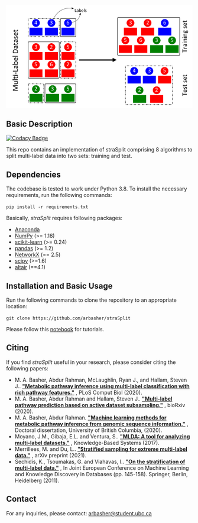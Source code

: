 ![Workflow](flowchart.png)

## Basic Description

[![Codacy Badge](https://api.codacy.com/project/badge/Grade/43b0e832cbf84e73895134016cd82ff7)](https://app.codacy.com/gh/arbasher/straSplit?utm_source=github.com&utm_medium=referral&utm_content=arbasher/straSplit&utm_campaign=Badge_Grade_Settings)

This repo contains an implementation of straSplit comprising 8 algorithms to split multi-label data into two sets: training and test.

## Dependencies

The codebase is tested to work under Python 3.8. To install the necessary requirements, run the following commands:

``pip install -r requirements.txt``

Basically, *straSplit* requires following packages:

- [Anaconda](https://www.anaconda.com)
- [NumPy](http://www.numpy.org) (>= 1.18)
- [scikit-learn](https://scikit-learn.org/stable) (>= 0.24)
- [pandas](http://pandas.pydata.org) (>= 1.2)
- [NetworkX](https://networkx.github.io/) (== 2.5)
- [scipy](https://www.scipy.org/index.html) (>=1.6)
- [altair](https://altair-viz.github.io/) (==4.1)

## Installation and Basic Usage

Run the following commands to clone the repository to an appropriate location:

``git clone https://github.com/arbasher/straSplit``

Please follow this [notebook](src/doc/split.ipynb) for tutorials.

## Citing

If you find *straSplit* useful in your research, please consider citing the following papers:

- M. A. Basher, Abdur Rahman, McLaughlin, Ryan J., and Hallam, Steven
  J.. **["Metabolic pathway inference using multi-label classification with rich pathway features."](https://doi.org/10.1371/journal.pcbi.1008174)**
  , PLoS Comput Biol (2020).
- M. A. Basher, Abdur Rahman and Hallam, Steven
  J.. **["Multi-label pathway prediction based on active dataset subsampling."](https://www.biorxiv.org/content/10.1101/2020.09.14.297424v1)**
  , bioRxiv (2020).
- M. A. Basher, Abdur
  Rahman. **["Machine learning methods for metabolic pathway inference from genomic sequence information."](https://open.library.ubc.ca/cIRcle/collections/ubctheses/24/items/1.0394748)**
  , Doctoral dissertation, University of British Columbia, (2020).
- Moyano, J.M., Gibaja, E.L. and Ventura,
  S.. **["MLDA: A tool for analyzing multi-label datasets."](https://www.sciencedirect.com/science/article/abs/pii/S0950705117300308)**
  , Knowledge-Based Systems (2017).
- Merrillees, M. and Du, L.. **["Stratified sampling for extreme multi-label data."](https://arxiv.org/abs/2103.03494)**
  , arXiv preprint (2021).
- Sechidis, K., Tsoumakas, G. and Vlahavas,
  I.. **["On the stratification of multi-label data."](https://link.springer.com/chapter/10.1007/978-3-642-23808-6_10)**
  , In Joint European Conference on Machine Learning and Knowledge Discovery in Databases (pp. 145-158). Springer,
  Berlin, Heidelberg (2011).

## Contact

For any inquiries, please contact: [arbasher@student.ubc.ca](mailto:arbasher@student.ubc.ca)